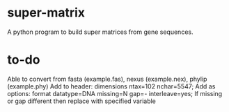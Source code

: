 # super-matrix
A python program to build super matrices from gene sequences.


# to-do
Able to convert from fasta (example.fas), nexus (example.nex), phylip (example.phy)
Add to header: dimensions ntax=102 nchar=5547;
Add as options: format datatype=DNA missing=N gap=- interleave=yes;
	If missing or gap different then replace with specified variable